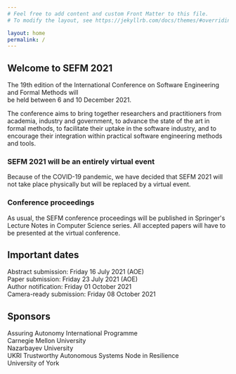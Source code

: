 ```yaml
---
# Feel free to add content and custom Front Matter to this file.
# To modify the layout, see https://jekyllrb.com/docs/themes/#overriding-theme-defaults

layout: home
permalink: /
---
```

<h2 class="secondH">Welcome to SEFM 2021</h2>
<p>The 19th edition of the International Conference on Software Engineering and
 Formal Methods will <br>be held between 6 and 10 December 2021.</p>

<p>The conference aims to bring together researchers and practitioners from academia,
 industry and government, to advance the state of the art in formal methods,
 to facilitate their uptake in the software industry, and to encourage their
 integration within practical software engineering methods and tools.</p>

<h3>SEFM 2021 will be an entirely virtual event</h3>

<p>Because of the COVID-19 pandemic, we have decided that SEFM 2021 will not take
place physically but will be replaced by a virtual event.</p>

<h3>Conference proceedings</h3>

<p>As usual, the SEFM conference proceedings will be published in Springer's Lecture
Notes in Computer Science series. All accepted papers will have to be presented
at the virtual conference.</p>

<h2 class="importantH">Important dates</h2>

<p>Abstract submission: Friday 16 July 2021 (AOE)<br>
Paper submission: Friday 23 July 2021 (AOE)<br>
Author notification: Friday 01 October 2021<br>
Camera-ready submission: Friday 08 October 2021</p>

<h2 class="importantH">Sponsors</h2>

<p>Assuring Autonomy International Programme<br>
Carnegie Mellon University<br>
Nazarbayev University<br>
UKRI Trustworthy Autonomous Systems Node in Resilience<br>
University of York</p>
